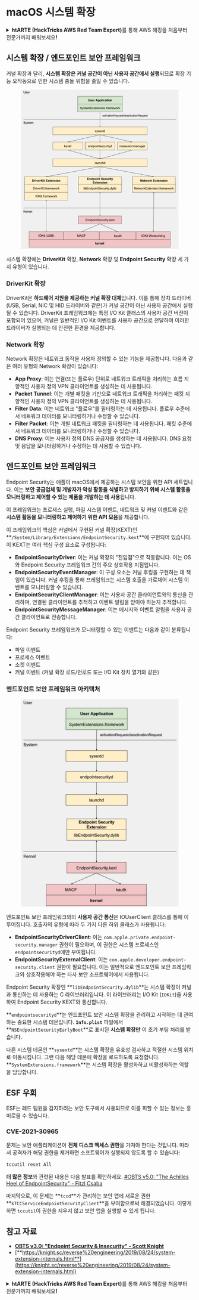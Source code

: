 # macOS 시스템 확장

<details>

<summary><strong>htARTE (HackTricks AWS Red Team Expert)</strong>를 통해 AWS 해킹을 처음부터 전문가까지 배워보세요<strong>!</strong></summary>

HackTricks를 지원하는 다른 방법:

* **회사를 HackTricks에서 광고하거나 HackTricks를 PDF로 다운로드**하려면 [**SUBSCRIPTION PLANS**](https://github.com/sponsors/carlospolop)를 확인하세요!
* [**공식 PEASS & HackTricks 스웨그**](https://peass.creator-spring.com)를 얻으세요.
* [**The PEASS Family**](https://opensea.io/collection/the-peass-family)를 발견하세요. 독점적인 [**NFTs**](https://opensea.io/collection/the-peass-family) 컬렉션입니다.
* 💬 [**Discord 그룹**](https://discord.gg/hRep4RUj7f) 또는 [**텔레그램 그룹**](https://t.me/peass)에 **참여**하거나 **Twitter** 🐦 [**@carlospolopm**](https://twitter.com/hacktricks_live)**를** **팔로우**하세요.
* **HackTricks**와 **HackTricks Cloud** github 저장소에 PR을 제출하여 **해킹 트릭을 공유**하세요.

</details>

## 시스템 확장 / 엔드포인트 보안 프레임워크

커널 확장과 달리, **시스템 확장은 커널 공간이 아닌 사용자 공간에서 실행**되므로 확장 기능 오작동으로 인한 시스템 충돌 위험을 줄일 수 있습니다.

<figure><img src="../../../.gitbook/assets/image (1) (3) (1) (1).png" alt="https://knight.sc/images/system-extension-internals-1.png"><figcaption></figcaption></figure>

시스템 확장에는 **DriverKit** 확장, **Network** 확장 및 **Endpoint Security** 확장 세 가지 유형이 있습니다.

### **DriverKit 확장**

DriverKit은 **하드웨어 지원을 제공하는 커널 확장 대체**입니다. 이를 통해 장치 드라이버(USB, Serial, NIC 및 HID 드라이버와 같은)가 커널 공간이 아닌 사용자 공간에서 실행될 수 있습니다. DriverKit 프레임워크에는 특정 I/O Kit 클래스의 사용자 공간 버전이 포함되어 있으며, 커널은 일반적인 I/O Kit 이벤트를 사용자 공간으로 전달하여 이러한 드라이버가 실행되는 데 안전한 환경을 제공합니다.

### **Network 확장**

Network 확장은 네트워크 동작을 사용자 정의할 수 있는 기능을 제공합니다. 다음과 같은 여러 유형의 Network 확장이 있습니다:

* **App Proxy**: 이는 연결(또는 플로우) 단위로 네트워크 트래픽을 처리하는 흐름 지향적인 사용자 정의 VPN 클라이언트를 생성하는 데 사용됩니다.
* **Packet Tunnel**: 이는 개별 패킷을 기반으로 네트워크 트래픽을 처리하는 패킷 지향적인 사용자 정의 VPN 클라이언트를 생성하는 데 사용됩니다.
* **Filter Data**: 이는 네트워크 "플로우"를 필터링하는 데 사용됩니다. 플로우 수준에서 네트워크 데이터를 모니터링하거나 수정할 수 있습니다.
* **Filter Packet**: 이는 개별 네트워크 패킷을 필터링하는 데 사용됩니다. 패킷 수준에서 네트워크 데이터를 모니터링하거나 수정할 수 있습니다.
* **DNS Proxy**: 이는 사용자 정의 DNS 공급자를 생성하는 데 사용됩니다. DNS 요청 및 응답을 모니터링하거나 수정하는 데 사용할 수 있습니다.

## 엔드포인트 보안 프레임워크

Endpoint Security는 애플이 macOS에서 제공하는 시스템 보안을 위한 API 세트입니다. 이는 **보안 공급업체 및 개발자가 악성 활동을 식별하고 방지하기 위해 시스템 활동을 모니터링하고 제어할 수 있는 제품을 개발하는 데 사용**됩니다.

이 프레임워크는 프로세스 실행, 파일 시스템 이벤트, 네트워크 및 커널 이벤트와 같은 **시스템 활동을 모니터링하고 제어하기 위한 API 모음**을 제공합니다.

이 프레임워크의 핵심은 커널에서 구현된 커널 확장(KEXT)인 **`/System/Library/Extensions/EndpointSecurity.kext`**에 구현되어 있습니다. 이 KEXT는 여러 핵심 구성 요소로 구성됩니다:

* **EndpointSecurityDriver**: 이는 커널 확장의 "진입점"으로 작동합니다. 이는 OS와 Endpoint Security 프레임워크 간의 주요 상호작용 지점입니다.
* **EndpointSecurityEventManager**: 이 구성 요소는 커널 후킹을 구현하는 데 책임이 있습니다. 커널 후킹을 통해 프레임워크는 시스템 호출을 가로채어 시스템 이벤트를 모니터링할 수 있습니다.
* **EndpointSecurityClientManager**: 이는 사용자 공간 클라이언트와의 통신을 관리하며, 연결된 클라이언트를 추적하고 이벤트 알림을 받아야 하는지 추적합니다.
* **EndpointSecurityMessageManager**: 이는 메시지와 이벤트 알림을 사용자 공간 클라이언트로 전송합니다.

Endpoint Security 프레임워크가 모니터링할 수 있는 이벤트는 다음과 같이 분류됩니다:

* 파일 이벤트
* 프로세스 이벤트
* 소켓 이벤트
* 커널 이벤트 (커널 확장 로드/언로드 또는 I/O Kit 장치 열기와 같은)

### 엔드포인트 보안 프레임워크 아키텍처

<figure><img src="../../../.gitbook/assets/image (3) (8).png" alt="https://www.youtube.com/watch?v=jaVkpM1UqOs"><figcaption></figcaption></figure>

엔드포인트 보안 프레임워크와의 **사용자 공간 통신**은 IOUserClient 클래스를 통해 이루어집니다. 호출자의 유형에 따라 두 가지 다른 하위 클래스가 사용됩니다:

* **EndpointSecurityDriverClient**: 이는 `com.apple.private.endpoint-security.manager` 권한이 필요하며, 이 권한은 시스템 프로세스인 `endpointsecurityd`에만 부여됩니다.
* **EndpointSecurityExternalClient**: 이는 `com.apple.developer.endpoint-security.client` 권한이 필요합니다. 이는 일반적으로 엔드포인트 보안 프레임워크와 상호작용해야 하는 타사 보안 소프트웨어에서 사용됩니다.

Endpoint Security 확장인 **`libEndpointSecurity.dylib`**는 시스템 확장이 커널과 통신하는 데 사용하는 C 라이브러리입니다. 이 라이브러리는 I/O Kit (`IOKit`)을 사용하여 Endpoint Security KEXT와 통신합니다.

**`endpointsecurityd`**는 엔드포인트 보안 시스템 확장을 관리하고 시작하는 데 관여하는 중요한 시스템 데몬입니다. **`Info.plist`** 파일에서 **`NSEndpointSecurityEarlyBoot`**로 표시된 **시스템 확장만** 이 초기 부팅 처리를 받습니다.

다른 시스템 데몬인 **`sysextd`**는 시스템 확장을 유효성 검사하고 적절한 시스템 위치로 이동시킵니다. 그런 다음 해당 데몬에 확장을 로드하도록 요청합니다. **`SystemExtensions.framework`**는 시스템 확장을 활성화하고 비활성화하는 역할을 담당합니다.

## ESF 우회

ESF는 레드 팀원을 감지하려는 보안 도구에서 사용되므로 이를 피할 수 있는 정보는 흥미로울 수 있습니다.

### CVE-2021-30965

문제는 보안 애플리케이션이 **전체 디스크 액세스 권한**을 가져야 한다는 것입니다. 따라서 공격자가 해당 권한을 제거하면 소프트웨어가 실행되지 않도록 할 수 있습니다:
```bash
tccutil reset All
```
**더 많은 정보**와 관련된 내용은 다음 발표를 확인하세요. [#OBTS v5.0: "The Achilles Heel of EndpointSecurity" - Fitzl Csaba](https://www.youtube.com/watch?v=lQO7tvNCoTI)

마지막으로, 이 문제는 **`tccd`**가 관리하는 보안 앱에 새로운 권한 **`kTCCServiceEndpointSecurityClient`**을 부여함으로써 해결되었습니다. 이렇게 하면 `tccutil`이 권한을 지우지 않고 보안 앱을 실행할 수 있게 됩니다.

## 참고 자료

* [**OBTS v3.0: "Endpoint Security & Insecurity" - Scott Knight**](https://www.youtube.com/watch?v=jaVkpM1UqOs)
* [**https://knight.sc/reverse%20engineering/2019/08/24/system-extension-internals.html**](https://knight.sc/reverse%20engineering/2019/08/24/system-extension-internals.html)

<details>

<summary><strong>htARTE (HackTricks AWS Red Team Expert)</strong>를 통해 AWS 해킹을 처음부터 전문가까지 배워보세요<strong>!</strong></summary>

HackTricks를 지원하는 다른 방법:

* **회사를 HackTricks에서 광고하거나 HackTricks를 PDF로 다운로드**하려면 [**SUBSCRIPTION PLANS**](https://github.com/sponsors/carlospolop)를 확인하세요!
* [**공식 PEASS & HackTricks 상품**](https://peass.creator-spring.com)을 구매하세요.
* [**The PEASS Family**](https://opensea.io/collection/the-peass-family)를 발견하세요. 독점적인 [**NFTs**](https://opensea.io/collection/the-peass-family) 컬렉션입니다.
* 💬 [**Discord 그룹**](https://discord.gg/hRep4RUj7f)이나 [**텔레그램 그룹**](https://t.me/peass)에 **참여**하거나 **Twitter** 🐦 [**@carlospolopm**](https://twitter.com/hacktricks_live)을 **팔로우**하세요.
* **HackTricks**와 [**HackTricks Cloud**](https://github.com/carlospolop/hacktricks-cloud) github 저장소에 PR을 제출하여 여러분의 해킹 기법을 공유하세요.

</details>

